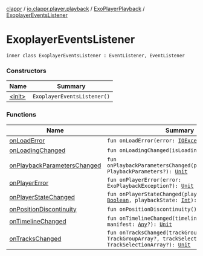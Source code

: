 [clappr](../../../index.md) / [io.clappr.player.playback](../../index.md) / [ExoPlayerPlayback](../index.md) / [ExoplayerEventsListener](.)

# ExoplayerEventsListener

`inner class ExoplayerEventsListener : EventListener, EventListener`

### Constructors

| Name | Summary |
|---|---|
| [&lt;init&gt;](-init-.md) | `ExoplayerEventsListener()` |

### Functions

| Name | Summary |
|---|---|
| [onLoadError](on-load-error.md) | `fun onLoadError(error: `[`IOException`](https://developer.android.com/reference/java/io/IOException.html)`?): `[`Unit`](https://kotlinlang.org/api/latest/jvm/stdlib/kotlin/-unit/index.html) |
| [onLoadingChanged](on-loading-changed.md) | `fun onLoadingChanged(isLoading: `[`Boolean`](https://kotlinlang.org/api/latest/jvm/stdlib/kotlin/-boolean/index.html)`): `[`Unit`](https://kotlinlang.org/api/latest/jvm/stdlib/kotlin/-unit/index.html) |
| [onPlaybackParametersChanged](on-playback-parameters-changed.md) | `fun onPlaybackParametersChanged(playbackParameters: PlaybackParameters?): `[`Unit`](https://kotlinlang.org/api/latest/jvm/stdlib/kotlin/-unit/index.html) |
| [onPlayerError](on-player-error.md) | `fun onPlayerError(error: ExoPlaybackException?): `[`Unit`](https://kotlinlang.org/api/latest/jvm/stdlib/kotlin/-unit/index.html) |
| [onPlayerStateChanged](on-player-state-changed.md) | `fun onPlayerStateChanged(playWhenReady: `[`Boolean`](https://kotlinlang.org/api/latest/jvm/stdlib/kotlin/-boolean/index.html)`, playbackState: `[`Int`](https://kotlinlang.org/api/latest/jvm/stdlib/kotlin/-int/index.html)`): `[`Unit`](https://kotlinlang.org/api/latest/jvm/stdlib/kotlin/-unit/index.html) |
| [onPositionDiscontinuity](on-position-discontinuity.md) | `fun onPositionDiscontinuity(): `[`Unit`](https://kotlinlang.org/api/latest/jvm/stdlib/kotlin/-unit/index.html) |
| [onTimelineChanged](on-timeline-changed.md) | `fun onTimelineChanged(timeline: Timeline?, manifest: `[`Any`](https://kotlinlang.org/api/latest/jvm/stdlib/kotlin/-any/index.html)`?): `[`Unit`](https://kotlinlang.org/api/latest/jvm/stdlib/kotlin/-unit/index.html) |
| [onTracksChanged](on-tracks-changed.md) | `fun onTracksChanged(trackGroups: TrackGroupArray?, trackSelections: TrackSelectionArray?): `[`Unit`](https://kotlinlang.org/api/latest/jvm/stdlib/kotlin/-unit/index.html) |
